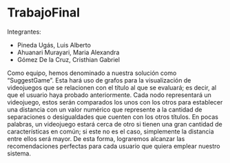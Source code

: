 # TrabajoFinal
Integrantes:
 - Pineda Ugás, Luis Alberto
 - Ahuanari Murayari, Maria Alexandra
 - Gómez De la Cruz, Cristhian Gabriel
 
Como equipo, hemos denominado a nuestra solución como “SuggestGame”. Esta hará uso de grafos para la visualización de videojuegos que se relacionen con el título al que se evaluará; es decir, al que el usuario haya probado anteriormente. Cada nodo representará un videojuego, estos serán comparados los unos con los otros para establecer una distancia con un valor numérico que represente a la cantidad de separaciones o desigualdades que cuenten con los otros títulos. En pocas palabras, un videojuego estará cerca de otro si tienen una gran cantidad de características en común; si este no es el caso, simplemente la distancia entre ellos será mayor. De esta forma, lograremos alcanzar las recomendaciones perfectas para cada usuario que quiera emplear nuestro sistema.
